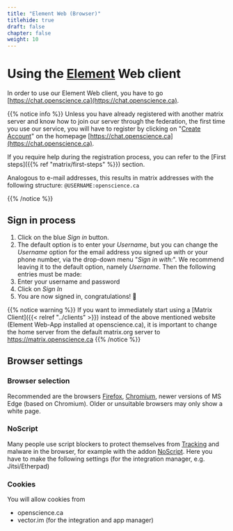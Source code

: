 ```yaml
---
title: "Element Web (Browser)"
titlehide: true
draft: false
chapter: false
weight: 10
---
```


# Using the [Element](https://chat.openscience.ca) Web client

In order to use our Element Web client, you have to go
[https://chat.openscience.ca](https://chat.openscience.ca).

{{% notice info %}} Unless you have already registered with another matrix
server and know how to join our server through the federation, the first time
you use our service, you will have to register by clicking on
"[Create Account](https://chat.openscience.ca/#/register)" on the homepage
[https://chat.openscience.ca](https://chat.openscience.ca).

If you require help during the registration process, you can refer to the [First
steps]({{% ref "matrix/first-steps" %}}) section.

Analogous to e-mail addresses, this results in matrix addresses with the
following structure: `@USERNAME:openscience.ca`

{{% /notice %}}

## Sign in process

1. Click on the blue _Sign in_ button.
2. The default option is to enter your _Username_, but you can change the
   _Username_ option for the email address you signed up with or your phone
   number, via the drop-down menu "_Sign in with:_". We recommend leaving it to
   the default option, namely _Username_. Then the following entries must be
   made:
3. Enter your username and password
4. Click on _Sign In_
5. You are now signed in, congratulations! :tada:

{{% notice warning %}} If you want to immediately start using a [Matrix
Client]({{< relref "../clients" >}}) instead of the above mentioned website
(Element Web-App installed at openscience.ca), it is important to change the
home server from the default matrix.org server to https://matrix.openscience.ca
{{% /notice %}}

## Browser settings

### Browser selection

Recommended are the browsers [Firefox](https://www.mozilla.org/de/firefox/new/),
[Chromium](https://www.chromium.org/getting-involved/download-chromium), newer
versions of MS Edge (based on Chromium). Older or unsuitable browsers may only
show a white page.

### NoScript

Many people use script blockers to protect themselves from
[Tracking](https://ofaolain.com/blog/2018/04/23/tracker-blocking-with-noscript-and-privacy-badger/)
and malware in the browser, for example with the addon
[NoScript](https://addons.mozilla.org/de/firefox/addon/noscript/). Here you have
to make the following settings (for the integration manager, e.g.
Jitsi/Etherpad)

<!-- ![Browser plugin settings NoScript with openscience.ca and vector.im selected as trusted script sources](/images/10_Sicherheit2_en.png) -->

### Cookies

You will allow cookies from

- openscience.ca
- vector.im (for the integration and app manager)
